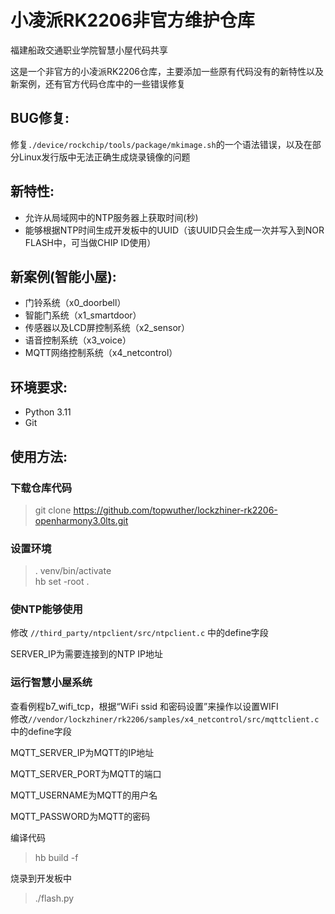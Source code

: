 # 小凌派RK2206非官方维护仓库
福建船政交通职业学院智慧小屋代码共享

这是一个非官方的小凌派RK2206仓库，主要添加一些原有代码没有的新特性以及新案例，还有官方代码仓库中的一些错误修复
## BUG修复:
修复`./device/rockchip/tools/package/mkimage.sh`的一个语法错误，以及在部分Linux发行版中无法正确生成烧录镜像的问题

## 新特性:
 - 允许从局域网中的NTP服务器上获取时间(秒)
 - 能够根据NTP时间生成开发板中的UUID（该UUID只会生成一次并写入到NOR FLASH中，可当做CHIP ID使用）
## 新案例(智能小屋):
 - 门铃系统（x0_doorbell）
 - 智能门系统（x1_smartdoor）
 - 传感器以及LCD屏控制系统（x2_sensor）
 - 语音控制系统（x3_voice）
 - MQTT网络控制系统（x4_netcontrol）
## 环境要求:
 - Python 3.11
 - Git
## 使用方法:
### 下载仓库代码
> git clone https://github.com/topwuther/lockzhiner-rk2206-openharmony3.0lts.git

### 设置环境
> . venv/bin/activate\
hb set -root .

### 使NTP能够使用
修改
`//third_party/ntpclient/src/ntpclient.c`
中的define字段

SERVER_IP为需要连接到的NTP IP地址

### 运行智慧小屋系统
查看例程b7_wifi_tcp，根据“WiFi ssid 和密码设置”来操作以设置WIFI\
修改`//vendor/lockzhiner/rk2206/samples/x4_netcontrol/src/mqttclient.c`
中的define字段

MQTT_SERVER_IP为MQTT的IP地址

MQTT_SERVER_PORT为MQTT的端口

MQTT_USERNAME为MQTT的用户名

MQTT_PASSWORD为MQTT的密码

编译代码
>hb build -f

烧录到开发板中
>./flash.py

